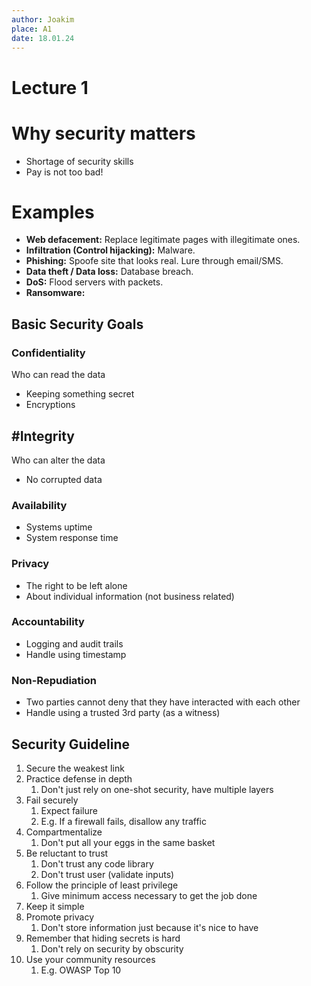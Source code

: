 ```yaml
---
author: Joakim
place: A1
date: 18.01.24
---
```


# Lecture 1

# Why security matters

- Shortage of security skills
- Pay is not too bad!

# Examples

- **Web defacement:** Replace legitimate pages with illegitimate ones.
- **Infiltration (Control hijacking):** Malware.
- **Phishing:** Spoofe site that looks real. Lure through email/SMS.
- **Data theft / Data loss:** Database breach.
- **DoS:** Flood servers with packets.
- **Ransomware:**

## Basic Security Goals

### Confidentiality

Who can read the data

- Keeping something secret
- Encryptions

## #Integrity

Who can alter the data

- No corrupted data

### Availability

- Systems uptime
- System response time

### Privacy

- The right to be left alone
- About individual information (not business related)

### Accountability

- Logging and audit trails
- Handle using timestamp

### Non-Repudiation

- Two parties cannot deny that they have interacted with each other
- Handle using a trusted 3rd party (as a witness)

## Security Guideline

1. Secure the weakest link
2. Practice defense in depth
   1. Don't just rely on one-shot security, have multiple layers
3. Fail securely
   1. Expect failure
   2. E.g. If a firewall fails, disallow any traffic
4. Compartmentalize
   1. Don't put all your eggs in the same basket
5. Be reluctant to trust
   1. Don't trust any code library
   2. Don't trust user (validate inputs)
6. Follow the principle of least privilege
   1. Give minimum access necessary to get the job done
7. Keep it simple
8. Promote privacy
   1. Don't store information just because it's nice to have
9. Remember that hiding secrets is hard
   1. Don't rely on security by obscurity
10. Use your community resources
    1. E.g. OWASP Top 10
